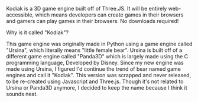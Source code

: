 Kodiak is a 3D game engine built off of Three.JS.
It will be entirely web-accessible, which means developers can create games in their
browsers and gamers can play games in their browsers. No downloads required!


Why is it called "Kodiak"?

This game engine was originally made in Python using a game engine called "Ursina", 
which literally means "little female bear". Ursina is built off of a different game 
engine called "Panda3D" which is largely made using the C programming language, 
Developed by Disney. Since my new engine was made using Ursina, I figured I'd continue 
the trend of bear named game engines and call it "Kodiak". This version was scrapped 
and never released, to be re-created using Javascript and Three.js. Though it's not 
related to Ursina or Panda3D anymore, I decided to keep the name because I think it 
sounds neat.
